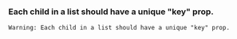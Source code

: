 ### Each child in a list should have a unique "key" prop.
```
Warning: Each child in a list should have a unique "key" prop.
```
